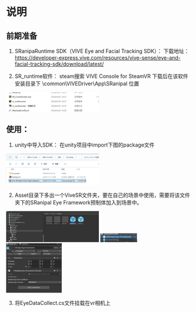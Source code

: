 # 说明
## 前期准备
1. SRanipaRuntime SDK（VIVE Eye and Facial Tracking SDK）：
   下载地址：https://developer-express.vive.com/resources/vive-sense/eye-and-facial-tracking-sdk/download/latest/

3. SR_runtime软件：
steam搜索 VIVE Console for SteamVR
下载后在该软件安装目录下 \common\VIVEDriver\App\SRanipal 位置
<img src="images/1.png" width="50%" />

## 使用：
1. unity中导入SDK：
在unity项目中import下图的package文件
<img src="images/2.png" width="50%" />

2. Asset目录下多出一个ViveSR文件夹，要在自己的场景中使用，需要将该文件夹下的SRanipal Eye Framework预制体加入到场景中。
<img src="images/3.png" width="50%" />
<img src="images/4.png" width="20%" />
<img src="images/5.png" width="30%" />

3. 将EyeDataCollect.cs文件挂载在vr相机上
